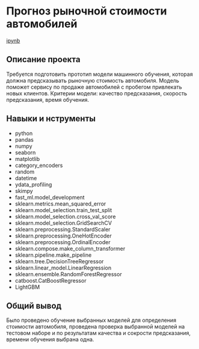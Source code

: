 # Прогноз рыночной стоимости автомобилей
[ipynb](https://github.com/Davimi042607/Portfolio/blob/main/car_price/car_price.ipynb)
## Описание проекта
Требуется подготовить прототип модели машинного обучения, которая должна предсказывать рыночную стоимость автомобиля. Модель поможет сервису по продаже автомобилей с пробегом привлекать новых клиентов. Критерии модели: качество предсказания, скорость предсказания, время обучения.
## Навыки и нструменты
- python
- pandas
- numpy
- seaborn
- matplotlib
- category_encoders
- random
- datetime
- ydata_profiling
- skimpy
- fast_ml.model_development
- sklearn.metrics.mean_squared_error
- sklearn.model_selection.train_test_split
- sklearn.model_selection.cross_val_score
- sklearn.model_selection.GridSearchCV
- sklearn.preprocessing.StandardScaler
- sklearn.preprocessing.OneHotEncoder
- sklearn.preprocessing.OrdinalEncoder
- sklearn.compose.make_column_transformer
- sklearn.pipeline.make_pipeline 
- sklearn.tree.DecisionTreeRegressor
- sklearn.linear_model.LinearRegression
- sklearn.ensemble.RandomForestRegressor
- catboost.CatBoostRegressor
- LightGBM
## Общий вывод
Было проведено обучение выбранных моделей для определения стоимости автомобиля, проведена проверка выбранной моделей на тестовом наборе и по результатам качества и сокрости предсказания, времени обучения выбрана одна.
